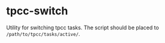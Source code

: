 # tpcc-switch
Utility for switching tpcc tasks. The script should be placed to `/path/to/tpcc/tasks/active/`.
